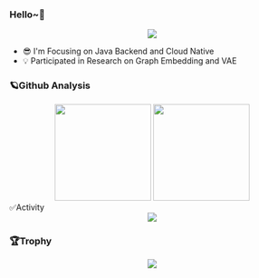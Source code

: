 ### Hello~👋
<div align="center">
  <img src="https://komarev.com/ghpvc/?username=benym&style=flat-square&color=orange" />
</div>

- 😎 I'm Focusing on Java Backend and Cloud Native
- 💡 Participated in Research on Graph Embedding and VAE

### 🪐Github Analysis
<div align="center">
<img height="170px" src="https://github-readme-stats.vercel.app/api?username=benym&show_icons=true" />
<img height="170px" src="https://streak-stats.demolab.com/?user=benym" />
</div

### ✅Activity
<div align="center">
<img src="https://github-readme-activity-graph.cyclic.app/graph?username=benym&theme=xcode" />
</div>

### 🏆Trophy
<div align="center">
  <img src="https://github-profile-trophy.vercel.app/?username=benym&theme=onedark" />
</div
